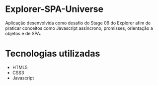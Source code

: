 # Explorer-SPA-Universe
Aplicação desenvolvida como desafio do Stage 06 do Explorer afim de praticar conceitos como Javascript assíncrono, promisses, orientação a objetos e de SPA.
# Tecnologias utilizadas
* HTML5
* CSS3
* Javascript
